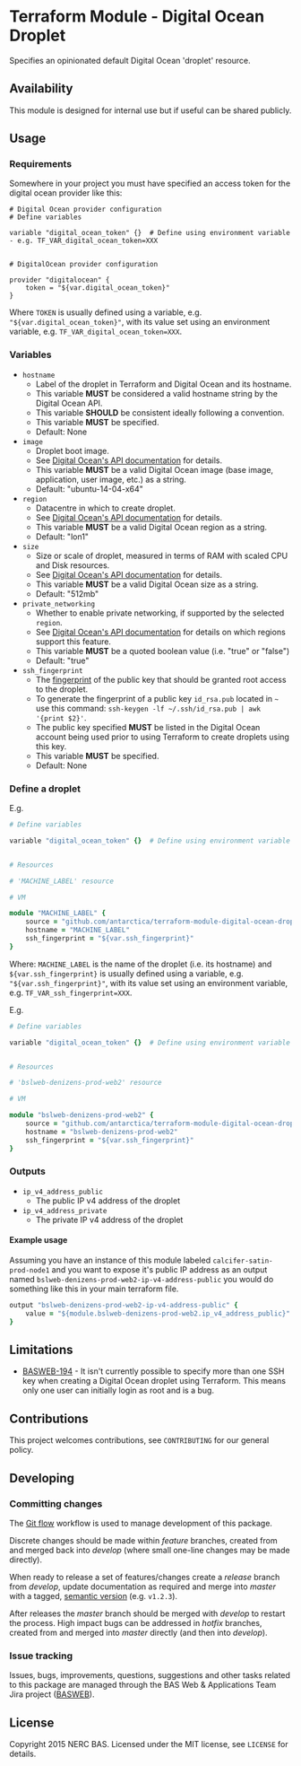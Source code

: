 # Terraform Module - Digital Ocean Droplet

Specifies an opinionated default Digital Ocean 'droplet' resource.

## Availability

This module is designed for internal use but if useful can be shared publicly.

## Usage

### Requirements

Somewhere in your project you must have specified an access token for the digital ocean provider like this:

```
# Digital Ocean provider configuration
# Define variables

variable "digital_ocean_token" {}  # Define using environment variable - e.g. TF_VAR_digital_ocean_token=XXX


# DigitalOcean provider configuration

provider "digitalocean" {
    token = "${var.digital_ocean_token}"
}
```

Where `TOKEN` is usually defined using a variable, e.g. `"${var.digital_ocean_token}"`, with its value set using an environment variable, e.g. `TF_VAR_digital_ocean_token=XXX`.

### Variables

* `hostname`
    * Label of the droplet in Terraform and Digital Ocean and its hostname.
    * This variable **MUST** be considered a valid hostname string by the Digital Ocean API.
    * This variable **SHOULD** be consistent ideally following a convention.
    * This variable **MUST** be specified.
    * Default: None
* `image`
    * Droplet boot image.
    * See [Digital Ocean's API documentation](https://developers.digitalocean.com/#list-all-images) for details.
    * This variable **MUST** be a valid Digital Ocean image (base image, application, user image, etc.) as a string.
    * Default: "ubuntu-14-04-x64"
* `region`
    * Datacentre in which to create droplet.
    * See [Digital Ocean's API documentation](https://developers.digitalocean.com/#list-all-regions) for details.
    * This variable **MUST** be a valid Digital Ocean region as a string.
    * Default: "lon1"
* `size`
    * Size or scale of droplet, measured in terms of RAM with scaled CPU and Disk resources.
    * See [Digital Ocean's API documentation](https://developers.digitalocean.com/#list-all-sizes) for details.
    * This variable **MUST** be a valid Digital Ocean size as a string.
    * Default: "512mb" 
* `private_networking`
    * Whether to enable private networking, if supported by the selected `region`.
    * See [Digital Ocean's API documentation](https://developers.digitalocean.com/#list-all-regions) for details on which regions support this feature.
    * This variable **MUST** be a quoted boolean value (i.e. "true" or "false")
    * Default: "true"   
* `ssh_fingerprint` 
    * The [fingerprint](http://en.wikipedia.org/wiki/Public_key_fingerprint) of the public key that should be granted root access to the droplet. 
    * To generate the fingerprint of a public key `id_rsa.pub` located in `~` use this command: `ssh-keygen -lf ~/.ssh/id_rsa.pub | awk '{print $2}'`.
    * The public key specified **MUST** be listed in the Digital Ocean account being used prior to using Terraform to create droplets using this key.
    * This variable **MUST** be specified.
    * Default: None

### Define a droplet

E.g.

```ruby
# Define variables

variable "digital_ocean_token" {}  # Define using environment variable - e.g. TF_VAR_digital_ocean_token=XXX


# Resources

# 'MACHINE_LABEL' resource

# VM

module "MACHINE_LABEL" {
    source = "github.com/antarctica/terraform-module-digital-ocean-droplet"
    hostname = "MACHINE_LABEL"
    ssh_fingerprint = "${var.ssh_fingerprint}"
}
```

Where: `MACHINE_LABEL` is the name of the droplet (i.e. its hostname) and `${var.ssh_fingerprint}` is usually defined using a variable, e.g. `"${var.ssh_fingerprint}"`, with its value set using an environment variable, e.g. `TF_VAR_ssh_fingerprint=XXX`.

E.g.

```ruby
# Define variables

variable "digital_ocean_token" {}  # Define using environment variable - e.g. TF_VAR_digital_ocean_token=XXX


# Resources

# 'bslweb-denizens-prod-web2' resource

# VM

module "bslweb-denizens-prod-web2" {
    source = "github.com/antarctica/terraform-module-digital-ocean-droplet?ref=v1.0.0"
    hostname = "bslweb-denizens-prod-web2"
    ssh_fingerprint = "${var.ssh_fingerprint}"
}
```

### Outputs

* `ip_v4_address_public`
    * The public IP v4 address of the droplet
* `ip_v4_address_private`
    * The private IP v4 address of the droplet

#### Example usage

Assuming you have an instance of this module labeled `calcifer-satin-prod-node1` and you want to expose it's public IP address as an output named `bslweb-denizens-prod-web2-ip-v4-address-public` you would do something like this in your main terraform file.

```ruby
output "bslweb-denizens-prod-web2-ip-v4-address-public" {
    value = "${module.bslweb-denizens-prod-web2.ip_v4_address_public}"
}
```

## Limitations

* [BASWEB-194](https://jira.ceh.ac.uk/browse/BASWEB-194) - It isn't currently possible to specify more than one SSH key
 when creating a Digital Ocean droplet using Terraform. This means only one user can initially login as root and is a bug.


## Contributions

This project welcomes contributions, see `CONTRIBUTING` for our general policy.

## Developing

### Committing changes

The [Git flow](https://www.atlassian.com/git/tutorials/comparing-workflows/gitflow-workflow) workflow is used to manage development of this package.

Discrete changes should be made within *feature* branches, created from and merged back into *develop* (where small one-line changes may be made directly).

When ready to release a set of features/changes create a *release* branch from *develop*, update documentation as required and merge into *master* with a tagged, [semantic version](http://semver.org/) (e.g. `v1.2.3`).

After releases the *master* branch should be merged with *develop* to restart the process. High impact bugs can be addressed in *hotfix* branches, created from and merged into *master* directly (and then into *develop*).

### Issue tracking

Issues, bugs, improvements, questions, suggestions and other tasks related to this package are managed through the BAS Web & Applications Team Jira project ([BASWEB](https://jira.ceh.ac.uk/browse/BASWEB)).

## License

Copyright 2015 NERC BAS. Licensed under the MIT license, see `LICENSE` for details.
